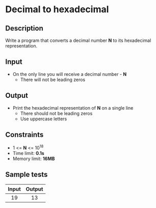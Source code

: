 # Decimal to hexadecimal

## Description
Write a program that converts a decimal number **N** to its hexadecimal representation.

## Input
- On the only line you will receive a decimal number - **N**
  - There will not be leading zeros

## Output
- Print the hexadecimal representation of **N** on a single line
  - There should not be leading zeros
  - Use uppercase letters

## Constraints
- 1 <= **N** <= 10<sup>18</sup>
- Time limit: **0.1s**
- Memory limit: **16MB**

## Sample tests

| Input | Output |
|:-----:|:------:|
| 19    | 13     |
